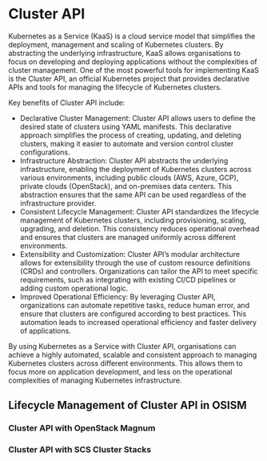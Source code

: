 # Cluster API

Kubernetes as a Service (KaaS) is a cloud service model that simplifies the deployment,
management and scaling of Kubernetes clusters. By abstracting the underlying infrastructure,
KaaS allows organisations to focus on developing and deploying applications without the
complexities of cluster management. One of the most powerful tools for implementing KaaS
is the Cluster API, an official Kubernetes project that provides declarative APIs and tools
for managing the lifecycle of Kubernetes clusters.

Key benefits of Cluster API include:

* Declarative Cluster Management: Cluster API allows users to define the desired state of
  clusters using YAML manifests. This declarative approach simplifies the process of creating,
  updating, and deleting clusters, making it easier to automate and version control cluster
  configurations.
* Infrastructure Abstraction: Cluster API abstracts the underlying infrastructure, enabling
  the deployment of Kubernetes clusters across various environments, including public clouds
  (AWS, Azure, GCP), private clouds (OpenStack), and on-premises data centers. This abstraction
  ensures that the same API can be used regardless of the infrastructure provider.
* Consistent Lifecycle Management: Cluster API standardizes the lifecycle management of
  Kubernetes clusters, including provisioning, scaling, upgrading, and deletion. This consistency
  reduces operational overhead and ensures that clusters are managed uniformly across different
  environments.
* Extensibility and Customization: Cluster API’s modular architecture allows for extensibility
  through the use of custom resource definitions (CRDs) and controllers. Organizations can tailor
  the API to meet specific requirements, such as integrating with existing CI/CD pipelines or
  adding custom operational logic.
* Improved Operational Efficiency: By leveraging Cluster API, organizations can automate repetitive
  tasks, reduce human error, and ensure that clusters are configured according to best practices.
  This automation leads to increased operational efficiency and faster delivery of applications.

By using Kubernetes as a Service with Cluster API, organisations can achieve a highly automated,
scalable and consistent approach to managing Kubernetes clusters across different environments.
This allows them to focus more on application development, and less on the operational
complexities of managing Kubernetes infrastructure.

## Lifecycle Management of Cluster API in OSISM

### Cluster API with OpenStack Magnum

### Cluster API with SCS Cluster Stacks
